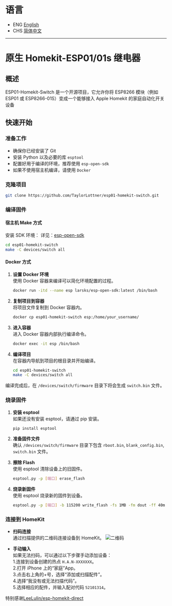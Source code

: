 # 语言

- ENG [English](README.md)
- CHS [简体中文](README_CHS.md)

---

# 原生 Homekit-ESP01/01s 继电器

## 概述

ESP01-Homekit-Switch 是一个开源项目，它允许你将 ESP8266 模块（例如 ESP01 或 ESP8266-01S）变成一个能够接入 Apple Homekit 的家庭自动化开关设备

## 快速开始

### 准备工作

- 确保你已经安装了 Git
- 安装 Python 以及必要的库 `esptool`
- 配置好用于编译的环境，推荐使用 `esp-open-sdk`
- 如果不使用宿主机编译，请使用 `Docker`

### 克隆项目

```bash
git clone https://github.com/TaylorLottner/esp01-homekit-switch.git
```

### 编译固件

#### 宿主机 Make 方式

安装 SDK 环境：
详见：[esp-open-sdk](https://github.com/pfalcon/esp-open-sdk)

```bash
cd esp01-homekit-switch
make -C devices/switch all
```

#### Docker 方式

1. **设置 Docker 环境**  
   使用 Docker 容器来编译可以简化环境配置的过程。

   ```bash
   docker run -itd --name esp larsks/esp-open-sdk:latest /bin/bash
   ```

2. **复制项目到容器**  
   将项目文件复制到 Docker 容器内。

   ```bash
   docker cp esp01-homekit-switch esp:/home/your_username/
   ```

3. **进入容器**  
   进入 Docker 容器内部执行编译命令。

   ```bash
   docker exec -it esp /bin/bash
   ```

4. **编译项目**  
   在容器内导航到项目的根目录并开始编译。
   ```bash
   cd esp01-homekit-switch
   make -C devices/switch all
   ```

编译完成后，在 `/devices/switch/firmware` 目录下将会生成 `switch.bin` 文件。

### 烧录固件

1. **安装 esptool**  
   如果还没有安装 esptool，请通过 pip 安装。

   ```bash
   pip install esptool
   ```

2. **准备固件文件**  
   确认 `/devices/switch/firmware` 目录下包含 `rboot.bin`, `blank_config.bin`, `switch.bin` 文件。

3. **擦除 Flash**  
   使用 esptool 清除设备上的旧固件。

   ```bash
   esptool.py -p [端口] erase_flash
   ```

4. **烧录新固件**  
   使用 esptool 烧录新的固件到设备。
   ```bash
   esptool.py -p [端口] -b 115200 write_flash -fs 1MB -fm dout -ff 40m 0x0 rboot.bin 0x1000 blank_config.bin 0x2000 switch.bin
   ```

### 连接到 HomeKit

- **扫码连接**  
  通过扫描提供的二维码连接设备到 HomeKit。
  ![二维码](qrcode.svg)

- **手动输入**  
  如果无法扫码，可以通过以下步骤手动添加设备：  
  1.连接到设备创建的热点 `H.A.N-XXXXXXX`。  
  2.打开 iPhone 上的“家庭”App。  
  3.点击右上角的+号，选择“添加或扫描配件”。  
  4.选择“我没有或无法扫描代码”。  
  5.选择相应的配件，并输入配对代码 `52101314`。  

特别感谢[LeeLulin/esp-homekit-direct](https://github.com/LeeLulin/esp-homekit-direct)
